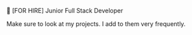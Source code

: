 👋 [FOR HIRE] Junior Full Stack Developer

Make sure to look at my projects. I add to them very frequently.

<!---
Requettie/Requettie is a ✨ special ✨ repository because its `README.md` (this file) appears on your GitHub profile.
You can click the Preview link to take a look at your changes.
--->
